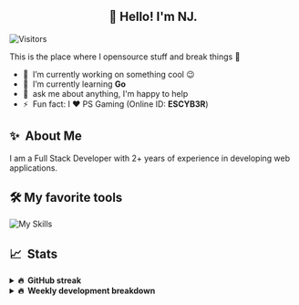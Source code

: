 <h2 align="center">👋 Hello! I'm NJ.</h2>

![Visitors](https://visitor-badge.glitch.me/badge?page_id=n-jaisabai.n-jaisabai)

This is the place where I opensource stuff and break things :rofl:

- 🔭 &nbsp;I’m currently working on something cool :wink:
- 🌱 &nbsp;I’m currently learning **Go**
- 💬 &nbsp;ask me about anything, I'm happy to help
- ⚡ &nbsp;Fun fact: I ❤️ PS Gaming (Online ID: **ESCYB3R**)

## ✨ &nbsp;About Me
  I am a Full Stack Developer with 2+ years of experience in developing web applications.</p>
  
## 🛠️ My favorite tools
![My Skills](https://skillicons.dev/icons?i=vue,go,nodejs,ts,js,python,postgres,mongodb,redis,git,docker,vscode)

## 📈 &nbsp;Stats
  
  <details>
  <summary><b>🔥 &nbsp;GitHub streak</b></summary>
  <br/>
  
  [![GitHub Streak](http://github-readme-streak-stats.herokuapp.com?user=n-jaisabai&theme=github-dark-blue&hide_border=true)](https://git.io/streak-stats)
  
  </details>
  
  <details>
  <summary><b>🔥 &nbsp;Weekly development breakdown</b></summary>
  <br/>
  
  <!--START_SECTION:waka-->

```text
Go           5 hrs 9 mins    ██████████████░░░░░░░░░░░   56.36 %
Python       1 hr 54 mins    █████▒░░░░░░░░░░░░░░░░░░░   20.86 %
Twig         48 mins         ██▒░░░░░░░░░░░░░░░░░░░░░░   08.86 %
PHP          23 mins         █░░░░░░░░░░░░░░░░░░░░░░░░   04.32 %
YAML         16 mins         ▓░░░░░░░░░░░░░░░░░░░░░░░░   02.97 %
Markdown     15 mins         ▓░░░░░░░░░░░░░░░░░░░░░░░░   02.86 %
```

<!--END_SECTION:waka-->
  <b>Note:</b> Top languages is only a metric of the languages my weekly code consists of and doesn't reflect experience or skill level.
  </details>
